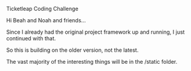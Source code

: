 Ticketleap Coding Challenge



Hi Beah and Noah and friends...

Since I already had the original project framework up and running, I just continued with that.

So this is building on the older version, not the latest.

The vast majority of the interesting things will be in the /static folder.